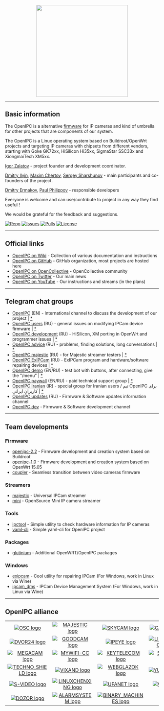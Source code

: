 
<div style="text-align:center"><img src="https://openipc.org/images/logo_openipc.png" width="300" /></div>

---------------------------------------------------------------------------------

## Basic information

The OpenIPC is a alternative [firmware](https://github.com/OpenIPC) for IP cameras and kind of umbrella for other projects that are components of our system.

The OpenIPC is a Linux operating system based on Buildroot/OpenWrt projects and targeting IP cameras with chipsets from different vendors, starting with Goke GK72xx, HiSilicon Hi35xx, SigmaStar SSC33x and XiongmaiTech XM5xx.

[Igor Zalatov](https://web.telegram.org/#/im?p=@FlyRouter) - project founder and development coordinator.

[Dmitry Ilyin](https://web.telegram.org/#/im?p=@widgetii), [Maxim Chertov](https://web.telegram.org/#/im?p=@mAX3773), [Sergey Sharshunov](https://web.telegram.org/#/im?p=@USSSSSH) - main participants and co-founders of the project.

[Dmitry Ermakov](https://web.telegram.org/#/im?p=@dimerrr), [Paul Philippov](https://web.telegram.org/#/im?p=@themactep) - responsible developers

Everyone is welcome and can use/contribute to project in any way they find useful !

We would be grateful for the feedback and suggestions.

[![Repo](https://img.shields.io/github/repo-size/OpenIPC/openipc.github.io)](https://github.com/OpenIPC/openipc.github.io)
[![Issues](https://img.shields.io/github/issues/OpenIPC/openipc.github.io)](https://github.com/OpenIPC/openipc.github.io/issues)
[![Pulls](https://img.shields.io/github/issues-pr/OpenIPC/openipc.github.io)](https://github.com/OpenIPC/openipc.github.io/pulls)
[![License](https://img.shields.io/github/license/OpenIPC/openipc.github.io)](https://opensource.org/licenses/MIT)

---------------------------------------------------------------------------------

## Official links

* [OpenIPC on Wiki](https://openipc.github.io/wiki) - Collection of various documentation and instructions
* [OpenIPC on GitHub](https://github.com/OpenIPC/) - GitHub organization, most projects are hosted here
* [OpenIPC on OpenCollective](https://opencollective.com/openipc) - OpenCollective community
* [OpenIPC on Twitter](https://twitter.com/openipc) - Our main news
* [OpenIPC on YouTube](https://www.youtube.com/channel/UCaXlbR2uGTRFh8jQ2lCFd2g) - Our instructions and streams (in the plans)

---------------------------------------------------------------------------------

## Telegram chat groups

* [OpenIPC](https://t.me/openipc) (EN) - International channel to discuss the development of our project | [*](https://combot.org/c/1166652144)
* [OpenIPC users](https://t.me/openipc_modding) (RU) - general issues on modifying IPCam device firmware | [*](https://combot.org/c/-1001247643198)
* [OpenIPC development](https://t.me/openipc_software) (RU) - HiSilicon, XM porting in OpenWrt and programmer issues | [*](https://combot.org/c/-1001196905312)
* [OpenIPC advice](https://t.me/openipc_advice) (RU) - problems, finding solutions, long conversations | [*](https://combot.org/c/1385065634)
* [OpenIPC majestic](https://t.me/joinchat/YgHc5Bg4NOoxOTdi) (RU) - for Majestic streamer testers | [*](#)
* [OpenIPC ExIPCam](https://t.me/ExIPCam) (RU) - ExIPCam program and hardware/software repairing devices | [*](https://combot.org/c/1213889378)
* [OpenIPC demo](https://t.me/openipc_demo)  (EN/RU) - test bot with buttons, after connecting, give the "/menu" | [*](https://combot.org/c/1414887196)
* [OpenIPC paywall](https://paywall.pw/openipc) (EN/RU) - paid technical support group | [*](#)
* [OpenIPC Iranian](https://t.me/joinchat/T_GwQUBTJdfXJrFb) (IR) - special group for Iranian users / تیم OpenIPC برای کاربران ایرانی | [*](https://combot.org/c/-1001341239361)
* [OpenIPC updates](https://t.me/s/openipc_updates) (RU) - Firmware & Software updates information channel
* [OpenIPC dev](https://t.me/s/openipc_dev) - Firmware & Software development channel

---------------------------------------------------------------------------------

## Team developments

### Firmware

* [openipc-2.2](https://github.com/OpenIPC/firmware) - Firmware development and creation system based on Buildroot
* [openipc-1.0](https://github.com/OpenIPC/chaos_calmer) - Firmware development and creation system based on OpenWrt 15.05
* [coupler](https://github.com/OpenIPC/coupler) - Seamless transition between video cameras firmware

### Streamers

* [majestic](https://github.com/OpenIPC/firmware/wiki/majestic_streamer) - Universal IPCam streamer
* [mini](https://github.com/OpenIPC/mini) - OpenSource Mini IP camera streamer

### Tools

* [ipctool](https://openipc.org/ipctool) - Simple utility to check hardware information for IP cameras
* [yaml-cli](https://openipc.org/yaml-cli) - Simple yaml-cli for OpenIPC project

### Packages

* [glutinium](https://github.com/ZigFisher/Glutinium) - Additional OpenWRT/OpenIPC packages

### Windows

* [exipcam](http://team.openipc.org/exipcam) - Cool utility for repairing IPCam (For Windows, work in Linux via Wine)
* [ipcam_dms](http://team.openipc.org/ipcam_dms) - IPCam Device Management System (For Windows, work in Linux via Wine)


---------------------------------------------------------------------------------

## OpenIPC alliance

|   |   |   |   |
|:-:|:-:|:-:|:-:|
| [![OSC logo](https://openipc.github.io/images/partner_osc_mini.png "OSC logo")](https://www.oscollective.org) | [![MAJESTIC logo](https://openipc.github.io/images/partner_majestic_mini.png "MAJESTIC logo")](https://majestic.cam) | [![SKYCAM logo](https://openipc.github.io/images/partner_skycam_mini.png "SKYCAM logo")](https://skycam.cam) | [![GAINS logo](https://openipc.github.io/images/partner_gain_mini.png "GAINS logo")](http://gains.company/) |
| [![DVOR24 logo](https://openipc.github.io/images/partner_dvor24_mini.png "DVOR24 logo")](https://dvor24.ru) | [![GOODCAM logo](https://openipc.github.io/images/partner_goodcam_mini.png "GOODCAM logo")](https://www.goodcam.io) | [![IPEYE logo](https://openipc.github.io/images/partner_ipeye_mini.png "IPEYE logo")](https://ipeye.ru) | [![LIFECONTROL logo](https://openipc.github.io/images/partner_lifecontrol_mini.png "LIFECONTROL logo")](https://lifecontrol.ru/) |
| [![MEGACAM logo](https://openipc.github.io/images/partner_megacam_mini.png "MEGACAM logo")](http://megacam.kz) | [![MYWIFI-CC logo](https://openipc.github.io/images/partner_mywifi-cc_mini.png "MYWIFI-CC logo")](https://xn--80aaaf0bh2e7a5c.xn--p1ai/) | [![KEYTELECOM logo](https://openipc.github.io/images/partner_keytelecom_mini.png "KEYTELECOM logo")](https://keytele.com) | [![SPUTNIK logo](https://openipc.github.io/images/partner_sputnik_mini.png "SPUTNIK logo")](https://sputnik.systems) |
| [![TECHNO_SHIELD logo](https://openipc.github.io/images/partner_techno-shield_mini.png "TECHNO_SCHIELD logo")](https://msvoko.ru) | [![VIXAND logo](https://openipc.github.io/images/partner_vixand_mini.png "VIXAND logo")](http://vixand.ru) | [![WEBGLAZOK logo](https://openipc.github.io/images/partner_webglazok_mini.png "WEBGLAZOK logo")](https://webglazok.com) | [![YUCCA logo](https://openipc.github.io/images/partner_yucca_mini.png "YUCCA logo")](https://yucca.app/en) |
| [![S-VIDEO logo](https://openipc.github.io/images/partner_s-video_mini.png "S-Video logo")](https://www.cctvsp.ru/cctv/openipc) | [![LINUXCHENXING logo](https://openipc.github.io/images/partner_linuxchenxing_mini.png "LINUXCHENXING logo")](https://linux-chenxing.org)  | [![UFANET logo](https://openipc.github.io/images/partner_ufanet_mini.png "UFANET logo")](https://www.ufanet.ru/) | [![VTL logo](https://openipc.github.io/images/partner_vtl_mini.png "VTL logo")](https://vtl.su/#rec35109538) |
| [![DOZOR logo](https://openipc.github.io/images/partner_dozor_mini.png "DOZOR logo")](https://dozor-smart.ru) |  [![ALARMSYSTEM logo](https://openipc.github.io/images/partner_alarmsystem_mini.png "ALARMSYSTEM logo")](https://alarmsystem-cctv.ru/product-category/cctv-products/cctv-cameras/ip-cameras-cctv/?swoof=1&product_brands=openipc&really_curr_tax=189-product_cat) | [![BINARY_MACHINES logo](https://openipc.github.io/images/partner_binary-machines_mini.png "BINARY_MACHINES logo")](http://bmachines.ru) | |
